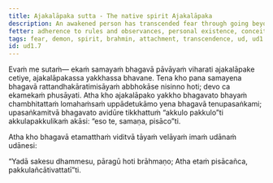 ```yaml
---
title: Ajakalāpaka sutta - The native spirit Ajakalāpaka
description: An awakened person has transcended fear through going beyond their own attachments.
fetter: adherence to rules and observances, personal existence, conceit, ignorance
tags: fear, demon, spirit, brahmin, attachment, transcendence, ud, ud1
id: ud1.7
---
```


Evaṁ me sutaṁ— ekaṁ samayaṁ bhagavā pāvāyaṁ viharati ajakalāpake cetiye, ajakalāpakassa yakkhassa bhavane. Tena kho pana samayena bhagavā rattandhakāratimisāyaṁ abbhokāse nisinno hoti; devo ca ekamekaṁ phusāyati. Atha kho ajakalāpako yakkho bhagavato bhayaṁ chambhitattaṁ lomahaṁsaṁ uppādetukāmo yena bhagavā tenupasaṅkami; upasaṅkamitvā bhagavato avidūre tikkhattuṁ “akkulo pakkulo”ti akkulapakkulikaṁ akāsi: “eso te, samaṇa, pisāco”ti.

Atha kho bhagavā etamatthaṁ viditvā tāyaṁ velāyaṁ imaṁ udānaṁ udānesi:

“Yadā sakesu dhammesu,
pāragū hoti brāhmaṇo;
Atha etaṁ pisācañca,
pakkulañcātivattatī”ti.